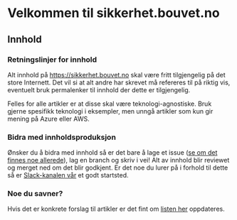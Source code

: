 # Velkommen til sikkerhet.bouvet.no

## Innhold

### Retningslinjer for innhold
Alt innhold på https://sikkerhet.bouvet.no skal være fritt tilgjengelig på det store Internett. Det vil si at alt andre har skrevet må refereres til på riktig vis, eventuelt bruk permalenker til innhold der dette er tilgjengelig.

Felles for alle artikler er at disse skal være teknologi-agnostiske. Bruk gjerne spesifikk teknologi i eksempler, men unngå artikler som kun gir mening på Azure eller AWS.

### Bidra med innholdsproduksjon
Ønsker du å bidra med innhold så er det bare å lage et issue ([se om det finnes noe allerede](https://github.com/bouvet/sikkerhet.bouvet.no/issues)), lag en branch og skriv i vei! Alt av innhold blir reviewet og merget ned om det blir godkjent. Er det noe du lurer på i forhold til dette så er [Slack-kanalen vår](https://bouvet.slack.com/archives/C0447R83U6M) et godt startsted.

### Noe du savner?
Hvis det er konkrete forslag til artikler er det fint om [listen her](https://github.com/bouvet/sikkerhet.bouvet.no/issues/22) oppdateres.
